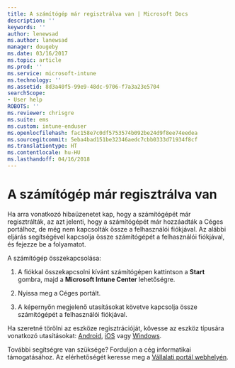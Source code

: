 ```yaml
---
title: A számítógép már regisztrálva van | Microsoft Docs
description: ''
keywords: ''
author: lenewsad
ms.author: lanewsad
manager: dougeby
ms.date: 03/16/2017
ms.topic: article
ms.prod: ''
ms.service: microsoft-intune
ms.technology: ''
ms.assetid: 8d3a40f5-99e9-48dc-9706-f7a3a23e5704
searchScope:
- User help
ROBOTS: ''
ms.reviewer: chrisgre
ms.suite: ems
ms.custom: intune-enduser
ms.openlocfilehash: fac158e7c0df5753574b092be24d9f8ee74eedea
ms.sourcegitcommit: 5eba4bad151be32346aedc7cbb0333d71934f8cf
ms.translationtype: HT
ms.contentlocale: hu-HU
ms.lasthandoff: 04/16/2018
---
```

# <a name="your-computer-is-already-enrolled"></a>A számítógép már regisztrálva van

Ha arra vonatkozó hibaüzenetet kap, hogy a számítógépét már regisztrálták, az azt jelenti, hogy a számítógépét már hozzáadták a Céges portálhoz, de még nem kapcsolták össze a felhasználói fiókjával. Az alábbi eljárás segítségével kapcsolja össze számítógépét a felhasználói fiókjával, és fejezze be a folyamatot.  

A számítógép összekapcsolása:

1.  A fiókkal összekapcsolni kívánt számítógépen kattintson a **Start** gombra, majd a **Microsoft Intune Center** lehetőségre.

2.  Nyissa meg a Céges portált.

3.  A képernyőn megjelenő utasításokat követve kapcsolja össze számítógépét a felhasználói fiókjával.

Ha szeretné törölni az eszköze regisztrációját, kövesse az eszköz típusára vonatkozó utasításokat: [Android](unenroll-your-device-from-intune-android.md), [iOS](unenroll-your-device-from-intune-ios.md) vagy [Windows](unenroll-your-device-from-intune-windows.md).

További segítségre van szüksége? Forduljon a cég informatikai támogatásához. Az elérhetőségét keresse meg a [Vállalati portál webhelyén](https://portal.manage.microsoft.com#HelpDeskDialog).
